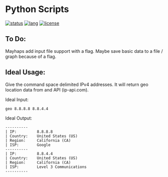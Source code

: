 # Python Scripts

[![status](https://img.shields.io/badge/status-%203-red.svg)]()
[![lang](https://img.shields.io/badge/language-python%203-brightgreen.svg)]()
[![license](https://img.shields.io/badge/license-MIT%20-blue.svg)]()

## To Do:
Mayhaps add input file support with a flag.
Maybe save basic data to a file / graph because of a flag.

## Ideal Usage:
Give the command space delimited IPv4 addresses. It will return geo location data from and API (ip-api.com).

Ideal Input:

`geo 8.8.8.8 8.8.4.4`

Ideal Output:
```
----------
| IP:         8.8.8.8
| Country:    United States (US)
| Region:     California (CA)
| ISP:        Google
----------
| IP:         8.8.4.4
| Country:    United States (US)
| Region:     California (CA)
| ISP:        Level 3 Communications
----------
```
